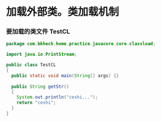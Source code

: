 # 加载外部类。类加载机制

### 要加载的类文件 TestCL
```java
package com.bkhech.home.practice.javacore.core.classload;

import java.io.PrintStream;

public class TestCL
{
  public static void main(String[] args) {}
  
  public String getStr()
  {
    System.out.println("ceshi...");
    return "ceshi";
  }
}
```